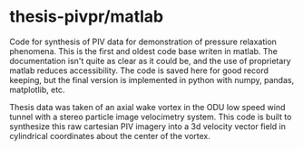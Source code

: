 # thesis-pivpr/matlab
Code for synthesis of PIV data for demonstration of pressure relaxation phenomena. This is the first and oldest code base writen in matlab. The documentation isn't quite as clear as it could be, and the use of proprietary matlab reduces accessibility. The code is saved here for good record keeping, but the final version is implemented in python with numpy, pandas, matplotlib, etc.

Thesis data was taken of an axial wake vortex in the ODU low speed wind tunnel with a stereo particle image velocimetry system. 
This code is built to synthesize this raw cartesian PIV imagery into a 3d velocity vector field in cylindrical coordinates about
the center of the vortex.
